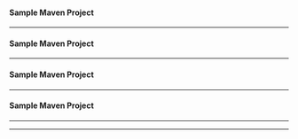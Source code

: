 #### Sample Maven Project
---
#### Sample Maven Project
---
#### Sample Maven Project
---
#### Sample Maven Project
---
---
